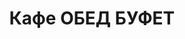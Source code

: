 ---
layout: lunch
title: "Кафе ОБЕД БУФЕТ"
description: "<b>Адрес:</b> проспект Жукова 44 (ТЦ Аутлето), второй этаж <br> <b>Режим работы:</b> ежедневно с 10.00 до 18.00<br>  <a href='/menu/Меню 05.12.18.docx' download class='text-small-center'>Меню на 5 декабря</a>  <br><hr> Закажите свой обед с доставкой в офис или на дом!"
subdescription1: "Читайте [условия доставки](/delivery/ 'Условия доставки | ХаусФреш')"
metadescription: "Кафе ОБЕД БУФЕТ на Жукова: адрес, режим работы. Заказать Горячий Комплексный Обед в Офис. Самое вкусное обеденное меню. Доступные цены, Скидки. Организация Корпоративного Питания. Доставка обедов в офис и на дом"
metakeywords: "Кафе ОБЕД БУФЕТ на Жукова: адрес, режим работы. Заказ домашних комплексных обедов: Салаты, Супы, Вторые блюда, Гарниры, Хлеб, Выпечка, Напитки. Корпоративное питание. Доставка обедов в офис Минск"
sitetitle: "Кафе ОБЕД БУФЕТ ☕ (Комплексные Обеды) | Доставка в Офис"
weekMenu:
- weekDay: Открыт приём заказов на Понедельник
  day: 3 декабря
  validFromOrderDate: "2018-11-30 11:00:00"
  validToOrderDate: "2018-12-03 10:59:59"
  courses:
  - title: Салаты
    items:
    - title: Салат «Слоеный»
      id: 1101	
      ingredients: овощи свежие, яйцо, сыр, майонез
      weight: 150
      price: 2.60
    - title: Салат с крабовыми палочками и кукурузой
      id: 1102
      ingredients: крабовые палочки, рис отварной, овощи маринованные, майонез
      weight: 150
      price: 2.45
    - title: Салат «1812» 
      id: 1103
      ingredients: филе цыпленка отварное, огурец маринованный, грибы маринованные, капуста пекинская, сыр, сухарики, заправка
      weight: 150
      price: 3.45
  - title: Супы
    items:  
    - title: Щи из свежей капусты с картофелем
      id: 1201
      ingredients: 
      weight: 250/20
      price: 1.95
    - title: Суп-пюре из свежих грибов
      id: 1202
      ingredients: 
      weight: 250
      price: 2.45
  - title: Вторые блюда
    items:
    - title: Рыба жареная с перцем
      id: 1301
      ingredients: филе хека, овощи, специи
      weight: 160
      price: 4.50
    - title: Поджарка из свинины
      id: 1302
      ingredients: свинина, специи
      weight: 100
      price: 3.40
    - title: Птица в соусе карри 
      id: 1303
      ingredients: филе цыпленка, соус, специи
      weight: 100/40
      price: 4.50
    - title: Паста Карбонара
      id: 1304
      ingredients: паста, ветчина, сыр, специи, соус
      weight: 300
      price: 5.00
  - title: Гарниры
    items:
    - title: Рис с овощами
      id: 1401
      ingredients: 
      weight: 150
      price: 1.50
    - title: Картофель отварной
      id: 1402
      ingredients: 
      weight: 150
      price: 1.20
- weekDay: Открыт приём заказов на Вторник
  day: 4 декабря 
  validFromOrderDate: "2018-12-03 11:00:00"
  validToOrderDate: "2018-12-04 10:59:59"
  courses:
  - title: Салаты
    items:
    - title: Салат из помидоров, капусты и сладкого перца
      id: 2101
      ingredients: помидор свежий, капуста белокочанная, перец свежий, майонез
      weight: 150
      price: 2.15
    - title: Салат «Оливье»
      id: 2102
      ingredients: птица отварная, овощи отварные, горошек зеленый, майонез
      weight: 150
      price: 2.65
    - title: Салат из птицы с грибами
      id: 2103
      ingredients: птица отварная, овощи отварные, грибы, майонез
      weight: 150
      price: 2.65
  - title: Супы
    items:  
    - title: Суп-крем Тыквенный
      id: 2201
      ingredients: 
      weight: 250
      price: 2.45
    - title: Солянка сборная мясная
      id: 2202
      ingredients: 
      weight: 250/30
      price: 2.95
  - title: Вторые блюда
    items:
    - title: Птица запеченная с помидорами
      id: 2301
      ingredients: птица, помидор, сыр, специи
      weight: 100
      price: 3.45
    - title: Гуляш из свинины
      id: 2302
      ingredients: свинина, специи
      weight: 75/75
      price: 3.95
    - title: Тефтели с соусом
      id: 2303
      ingredients: свинина, рис, специи, соус
      weight: 120/30
      price: 4.10
    - title: Рыба, запеченная по-русски
      id: 2304
      ingredients: картофель, филе хека, лук, специи, соус
      weight: 300
      price: 4.70
  - title: Гарниры
    items:
    - title: Каша гречневая рассыпчатая
      id: 2401
      ingredients: 
      weight: 150
      price: 1.20
    - title: Картофельное пюре
      id: 2402
      ingredients: 
      weight: 150
      price: 1.50
- weekDay: Открыт приём заказов на Среду
  day: 5 декабря
  validFromOrderDate: "2018-12-04 11:00:00"
  validToOrderDate: "2018-12-05 10:59:59"
  courses:
  - title: Салаты
    items:
    - title: Салат «Лесная Иллюзия» 
      id: 3101
      ingredients: грибы маринованные, ветчина, овощи отварные, овощи маринованные, яйцо, майонез
      weight: 150
      price: 2.95
    - title: Салат «Цезарь с птицей»
      id: 3102
      ingredients: птица, овощи свежие, сыр, майонез
      weight: 200
      price: 3.45
    - title: Салат из белокочанной капусты со свеклой и морковью
      id: 3103
      ingredients: капуста, свекла, морковь, заправка
      weight: 150
      price: 1.50
  - title: Супы
    items:  
    - title: Уха ростовская
      id: 3201
      ingredients: 
      weight: 250
      price: 2.85
    - title: Суп-пюре из разных овощей с сухариками
      id: 3202
      ingredients: 
      weight: 250/10
      price: 2.40
  - title: Вторые блюда
    items:
    - title: Рыба жареная с перцем
      id: 3301
      ingredients: филе хека, овощи, специи
      weight: 160
      price: 4.50
    - title: Биточки особые
      id: 3302
      ingredients: свинина, говядина, специи
      weight: 100
      price: 3.50
    - title: Соте из птицы с овощами    
      id: 3303
      ingredients: филе птицы, овощи, специи
      weight: 170
      price: 4.20
    - title: Картофельные оладьи, фаршированные грибами
      id: 3304
      ingredients:
      weight: 225/20
      price: 3.65
  - title: Гарниры
    items:
    - title: Картофель жаренный
      id: 3401
      ingredients: 
      weight: 150
      price: 1.90
    - title: Каша рассыпчатая рисовая
      id: 3402
      ingredients: 
      weight: 150
      price: 1.20
- weekDay: Открыт приём заказов на Четверг
  day: 29 ноября
  validFromOrderDate: "2018-11-28 11:00:00"
  validToOrderDate: "2018-11-29 10:59:59"
  courses:
  - title: Салаты
    items:
    - title: Салат из помидоров, капусты и сладкого перца
      id: 4101
      ingredients: помидор свежий, капуста белокочанная, перец свежий, майонез
      weight: 150
      price: 2.15
    - title: Салат «Мясной с фасолью»
      id: 4102
      ingredients: говядина отварная, овощи маринованные, фасоль, картофель отварной, майонез
      weight: 150
      price: 2.65
    - title: Салат из птицы с семенами подсолнуха 
      id: 4103
      ingredients: филе цыпленка отварное, огурец свежий, капуста пекинская, перец свежий, семена подсолнуха, заправка
      weight: 170
      price: 3.95
  - title: Супы
    items:  
    - title: Солянка сборная мясная
      id: 4201
      ingredients: 
      weight: 250/30
      price: 2.95
    - title: Суп-лапша домашняя с курицей
      id: 4202
      ingredients: 
      weight: 250/30
      price: 2.15
  - title: Вторые блюда
    items:
    - title: Филе птицы по-купечески
      id: 4301
      ingredients: филе цыпленка, блинчики
      weight: 180
      price: 4.10
    - title: Горбуша филе жареное
      id: 4302
      ingredients: филе горбуши, специи
      weight: 100
      price: 4.20
    - title: Мачанка с блинами
      id: 4303
      ingredients: свинина, блинчики, соус, специи
      weight: 250
      price: 4.10
    - title: Котлеты из птицы
      id: 4304
      ingredients: филе цыпленка,  специи
      weight: 120
      price: 4.00
  - title: Гарниры
    items:
    - title: Картофель отварной
      id: 4401
      ingredients: 
      weight: 150
      price: 1.20
    - title: Овощи запеченные «Калейдоскоп»
      id: 4402
      ingredients:
      weight: 150
      price: 1.55
- weekDay: Открыт приём заказов на Пятницу
  day: 30 ноября
  validFromOrderDate: "2018-11-29 11:00:00"
  validToOrderDate: "2018-11-30 10:59:59"
  courses:
  - title: Салаты
    items:
    - title: Салат «Лесная Иллюзия» 
      id: 5101
      ingredients: грибы маринованные, ветчина, овощи отварные, овощи маринованные, яйцо, майонез
      weight: 150
      price: 2.95
    - title: Салат «Цезарь с птицей»
      id: 5102
      ingredients: птица, овощи свежие, сыр, майонез
      weight: 200
      price: 3.45
    - title: Салат из белокочанной капусты со свеклой и морковью
      id: 5103
      ingredients: капуста, свекла, морковь, заправка
      weight: 150
      price: 1.50
  - title: Супы
    items:  
    - title: Уха ростовская
      id: 5201
      ingredients: 
      weight: 250
      price: 2.85
    - title: Суп-пюре из разных овощей с сухариками
      id: 5202
      ingredients: 
      weight: 250/10
      price: 2.40
  - title: Вторые блюда
    items:
    - title: Рыба жареная с перцем
      id: 5301
      ingredients: филе хека, овощи, специи
      weight: 150
      price: 4.50
    - title: Биточки особые
      id: 5302
      ingredients: свинина, говядина, специи
      weight: 100
      price: 3.50
    - title: Соте из птицы с овощами    
      id: 5303
      ingredients: филе птицы, овощи, специи
      weight: 170
      price: 4.20
    - title: Картофельные оладьи, фаршированные грибами
      id: 5304
      ingredients: 
      weight: 225/20
      price: 3.65
  - title: Гарниры
    items:
    - title: Картофель жаренный
      id: 5401
      ingredients: 
      weight: 150
      price: 1.90
    - title: Каша рассыпчатая рисовая
      id: 5402
      ingredients: 
      weight: 150
      price: 1.20
sharedCourses:
- title: Хлеб
  items:
  - title: Хлеб белый
    id: 1
    ingredients: 
    weight: 40
    price: 0.20
  - title: Хлеб тёмный
    id: 2    
    ingredients: 
    weight: 40
    price: 0.20
  - title: Хлеб белый (2 порции)
    id: 3
    ingredients: 
    weight: 80
    price: 0.40
  - title: Хлеб тёмный (2 порции)
    id: 4    
    ingredients: 
    weight: 80
    price: 0.40
- title: Соусы
  items:
  - title: Сметана
    id: 5
    ingredients: 
    weight: 50
    price: 0.50
  - title: Кетчуп томатный
    id: 6    
    ingredients: 
    weight: 50
    price: 0.50
  - title: Майонез
    id: 7
    ingredients: 
    weight: 50
    price: 0.50
- title: Выпечка
  items:
  - title: Торт «Ореховый Сара Бернар»
    id: 8  
    ingredients: 
    weight: 100
    price: 2.00
  - title: Торт «Шоколоадный Брауни»
    id: 9    
    ingredients: 
    weight: 83
    price: 2.00
  - title: Сметанник
    id: 10    
    ingredients: 
    weight: 75
    price: 0.85
  - title: Булочка чайная с творогом
    id: 11    
    ingredients: 
    weight: 50
    price: 0.65
  - title: Маффин в ассортименте
    id: 12    
    ingredients: 
    weight: 115
    price: 1.50
  - title: Круассан с шоколадом
    id: 13    
    ingredients: 
    weight: 50
    price: 1.10
  - title: Круассан со сгущёнкой
    id: 14    
    ingredients: 
    weight: 50
    price: 1.10
  - title: Слойка с вишней
    id: 15    
    ingredients: 
    weight: 75
    price: 1.10
  - title: Слойка со сгущёнкой
    id: 16    
    ingredients: 
    weight: 75
    price: 1.10
  - title: Слойка с сыром
    id: 17    
    ingredients: 
    weight: 75
    price: 1.10
- title: Напитки
  items:
  - title: Холодный чай Фьюз Ти
    id: 18
    ingredients: 
    weight: 500
    price: 2.50
  - title: Напиток Кока-Кола
    id: 19
    ingredients: 
    weight: 500
    price: 2.00
  - title: Напиток Спрайт
    id: 20
    ingredients: 
    weight: 500
    price: 2.00
  - title: Напиток Фанта Апельсин
    id: 21
    ingredients: 
    weight: 500
    price: 2.00
  - title: Питьевая вода Бонаква
    id: 22
    ingredients: 
    weight: 500
    price: 1.50
---